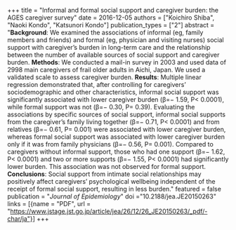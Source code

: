 +++
title = "Informal and formal social support and caregiver burden: the AGES caregiver survey"
date = 2016-12-05
authors = ["Koichiro Shiba", "Naoki Kondo", "Katsunori Kondo"]
publication_types = ["2"]
abstract = "**Background**: We examined the associations of informal (eg, family members and friends) and formal (eg, physician and visiting nurses) social support with caregiver’s burden in long-term care and the relationship between the number of available sources of social support and caregiver burden. **Methods**: We conducted a mail-in survey in 2003 and used data of 2998 main caregivers of frail older adults in Aichi, Japan. We used a validated scale to assess caregiver burden. **Results**: Multiple linear regression demonstrated that, after controlling for caregivers’ sociodemographic and other characteristics, informal social support was significantly associated with lower caregiver burden (β=− 1.59, P< 0.0001), while formal support was not (β=− 0.30, P= 0.39). Evaluating the associations by specific sources of social support, informal social supports from the caregiver’s family living together (β=− 0.71, P< 0.0001) and from relatives (β=− 0.61, P= 0.001) were associated with lower caregiver burden, whereas formal social support was associated with lower caregiver burden only if it was from family physicians (β=− 0.56, P= 0.001). Compared to caregivers without informal support, those who had one support (β=− 1.62, P< 0.0001) and two or more supports (β=− 1.55, P< 0.0001) had significantly lower burden. This association was not observed for formal support. **Conclusions**: Social support from intimate social relationships may positively affect caregivers’ psychological wellbeing independent of the receipt of formal social support, resulting in less burden."
featured = false
publication = "*Journal of Epidemiology*"
doi ="10.2188/jea.JE20150263"
links = [{name = "PDF", url = "https://www.jstage.jst.go.jp/article/jea/26/12/26_JE20150263/_pdf/-char/ja"}]
+++

